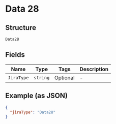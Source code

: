 
# Data 28

## Structure

`Data28`

## Fields

| Name | Type | Tags | Description |
|  --- | --- | --- | --- |
| `JiraType` | `string` | Optional | - |

## Example (as JSON)

```json
{
  "jiraType": "Data28"
}
```

